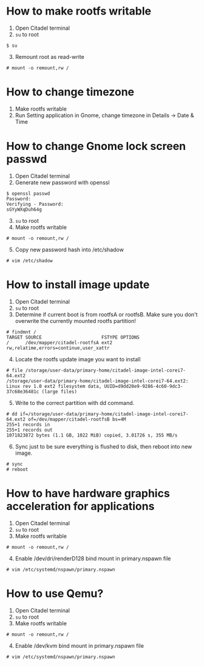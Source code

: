 # How to make rootfs writable
1. Open Citadel terminal
2. `su` to root
  ```
  $ su
  ```
3. Remount root as read-write
  ```
  # mount -o remount,rw /
  ```

# How to change timezone
1. Make rootfs writable
2. Run Setting application in Gnome, change timezone in Details -> Date & Time

# How to change Gnome lock screen passwd
1. Open Citadel terminal
2. Generate new password with openssl
  ```
  $ openssl passwd
  Password: 
  Verifying - Password: 
  sGYyWXqDuh64g
  ```
3. `su` to root
4. Make rootfs writable
  ```
  # mount -o remount,rw /
  ```
5. Copy new password hash into /etc/shadow
  ```
  # vim /etc/shadow
  ```

# How to install image update
1. Open Citadel terminal
2. `su` to root
3. Determine if current boot is from rootfsA or rootfsB.  Make sure you don't overwrite the currently mounted rootfs partition!
  ```
  # findmnt /
  TARGET SOURCE                      FSTYPE OPTIONS
  /      /dev/mapper/citadel-rootfsA ext2   rw,relatime,errors=continue,user_xattr
  ```
4. Locate the rootfs update image you want to install
  ```
  # file /storage/user-data/primary-home/citadel-image-intel-corei7-64.ext2 
  /storage/user-data/primary-home/citadel-image-intel-corei7-64.ext2: Linux rev 1.0 ext2 filesystem data, UUID=d9dd20e9-9286-4c60-9dc3-37c68e36481c (large files)
  ```
5. Write to the correct partition with dd command.
  ```
  # dd if=/storage/user-data/primary-home/citadel-image-intel-corei7-64.ext2 of=/dev/mapper/citadel-rootfsB bs=4M
  255+1 records in
  255+1 records out
  1071823872 bytes (1.1 GB, 1022 MiB) copied, 3.01726 s, 355 MB/s
  ```
6. Sync just to be sure everything is flushed to disk, then reboot into new image.
  ```
  # sync
  # reboot
  ```

# How to have hardware graphics acceleration for applications
1. Open Citadel terminal
2. `su` to root
3. Make rootfs writable
  ```
  # mount -o remount,rw /
  ```
4. Enable /dev/dri/renderD128 bind mount in primary.nspawn file
  ```
  # vim /etc/systemd/nspawn/primary.nspawn
  ```

# How to use Qemu?
1. Open Citadel terminal
2. `su` to root
3. Make rootfs writable
  ```
  # mount -o remount,rw /
  ```
4. Enable /dev/kvm bind mount in primary.nspawn file
  ```
  # vim /etc/systemd/nspawn/primary.nspawn
  ```
